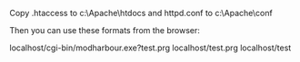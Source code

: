 Copy .htaccess to c:\Apache\htdocs and httpd.conf to c:\Apache\conf

Then you can use these formats from the browser:

localhost/cgi-bin/modharbour.exe?test.prg
localhost/test.prg
localhost/test
